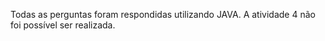 Todas as perguntas foram respondidas utilizando JAVA.
A atividade 4 não foi possível ser realizada.
